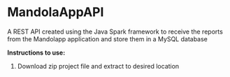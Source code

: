 # MandolaAppAPI
A REST API created using the Java Spark framework to receive the reports from the Mandolapp application and store them in a MySQL database

**Instructions to use:**

1) Download zip project file and extract to desired location
